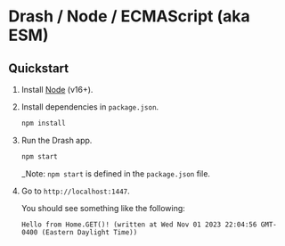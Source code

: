 # Drash / Node / ECMAScript (aka ESM)

## Quickstart

1. Install [Node](https://nodejs.org) (v16+).

1. Install dependencies in `package.json`.

   ```bash
   npm install
   ```

1. Run the Drash app.

   ```bash
   npm start
   ```

   _Note: `npm start` is defined in the `package.json` file.

1. Go to `http://localhost:1447`.

   You should see something like the following:

   ```text
   Hello from Home.GET()! (written at Wed Nov 01 2023 22:04:56 GMT-0400 (Eastern Daylight Time))
   ```

